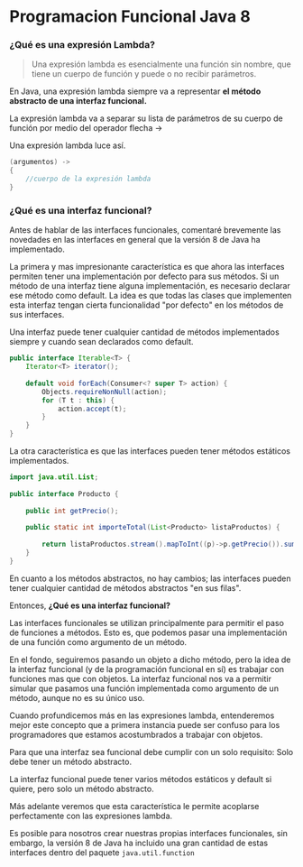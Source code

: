 # Programacion Funcional Java 8


### ¿Qué es una expresión Lambda?

> Una expresión lambda es esencialmente una función sin nombre, que tiene un cuerpo de función y puede o no recibir parámetros.

En Java, una expresión lambda siempre va a representar **el método abstracto de una interfaz funcional.**

La expresión lambda va a separar su lista de parámetros de su cuerpo de función por medio del operador flecha ->

Una expresión lambda luce así.

````Java
(argumentos) -> 
{
    //cuerpo de la expresión lambda
}
````

### ¿Qué es una interfaz funcional?

Antes de hablar de las interfaces funcionales, comentaré brevemente las novedades en las interfaces en general que la versión 8 de Java ha implementado.

La primera y mas impresionante característica es que ahora las interfaces permiten tener una implementación por defecto para sus métodos. Si un método de una interfaz tiene alguna implementación, es necesario declarar ese método como default. La idea es que todas las clases que implementen esta interfaz tengan cierta funcionalidad "por defecto" en los métodos de sus interfaces.

Una interfaz puede tener cualquier cantidad de métodos implementados siempre y cuando sean declarados como default.

````Java
public interface Iterable<T> {
    Iterator<T> iterator();
    
    default void forEach(Consumer<? super T> action) {
        Objects.requireNonNull(action);
        for (T t : this) {
            action.accept(t);
        }
    }
}
````

La otra característica es que las interfaces pueden tener métodos estáticos implementados.
````Java
import java.util.List;
 
public interface Producto {
 
    public int getPrecio();
     
    public static int importeTotal(List<Producto> listaProductos) {
         
        return listaProductos.stream().mapToInt((p)->p.getPrecio()).sum();
    }
}
````

En cuanto a los métodos abstractos, no hay cambios; las interfaces pueden tener cualquier cantidad de métodos abstractos "en sus filas".

Entonces, **¿Qué es una interfaz funcional?**

Las interfaces funcionales se utilizan principalmente para permitir el paso de funciones a métodos. Esto es, que podemos pasar una implementación de una función como argumento de un método.

En el fondo, seguiremos pasando un objeto a dicho método, pero la idea de la interfaz funcional (y de la programación funcional en sí) es trabajar con funciones mas que con objetos. La interfaz funcional nos va a permitir simular que pasamos una función implementada como argumento de un método, aunque no es su único uso.

Cuando profundicemos más en las expresiones lambda, entenderemos mejor este concepto que a primera instancia puede ser confuso para los programadores que estamos acostumbrados a trabajar con objetos.

Para que una interfaz sea funcional debe cumplir con un solo requisito: Solo debe tener un método abstracto.

La interfaz funcional puede tener varios métodos estáticos y default si quiere, pero solo un método abstracto.

Más adelante veremos que esta característica le permite acoplarse perfectamente con las expresiones lambda.

Es posible para nosotros crear nuestras propias interfaces funcionales, sin embargo, la versión 8 de Java ha incluido una gran cantidad de estas interfaces dentro del paquete
`java.util.function`